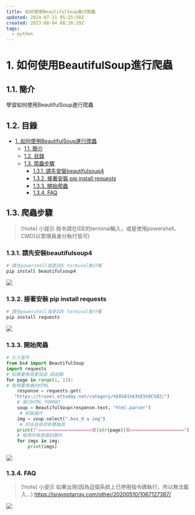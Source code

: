 ```yaml
---
title: 如何使用BeautifulSoup進行爬蟲
updated: 2024-07-21 05:25:58Z
created: 2023-08-04 08:26:29Z
tags:
  - python
---
```


# 1. 如何使用BeautifulSoup進行爬蟲

## 1.1. 簡介
學習如何使用BeautifulSoup進行爬蟲

## 1.2. 目錄

- [1. 如何使用BeautifulSoup進行爬蟲](#1-如何使用beautifulsoup進行爬蟲)
  - [1.1. 簡介](#11-簡介)
  - [1.2. 目錄](#12-目錄)
  - [1.3. 爬蟲步驟](#13-爬蟲步驟)
    - [1.3.1. 請先安裝beautifulsoup4](#131-請先安裝beautifulsoup4)
    - [1.3.2. 接著安裝 pip install requests](#132-接著安裝-pip-install-requests)
    - [1.3.3. 開始爬蟲](#133-開始爬蟲)
    - [1.3.4. FAQ](#134-faq)

## 1.3. 爬蟲步驟


> [!note] 小提示
> 指令請在IDE的terminal輸入，或是使用powershell、CMD(以管理員身分執行皆可)


### 1.3.1. 請先安裝beautifulsoup4
```python
# 請在powershell或是IDE terminal執行喔
pip install beautifulsoup4
```
![](https://mybookstack.zeabur.app/uploads/images/gallery/2025-08/03bb3b06-upload-6e4cd327a1d2d1804be51af65a7c120e.png)

<!--more-->

### 1.3.2. 接著安裝 pip install requests

```python
# 請在powershell或是IDE terminal執行喔
pip install requests
```

![](https://markweb.idv.tw/uploads/upload_d2c25509cc79e7fba98d3bb4b130a2de.png)


### 1.3.3. 開始爬蟲

```python
# 引入套件
from bs4 import BeautifulSoup
import requests
# 如果要換頁要加這 段迴圈
for page in range(1, 13):  
# 取得要爬蟲的HTML
    response = requests.get(
   "https://travel.ettoday.net/category/%E6%A1%83%E5%9C%92/")
    # 進行HTML FORMAT
    soup = BeautifulSoup(response.text, "html.parser")
     # 抓取圖片
    img = soup.select(".box_0 a img")
     # 印出目前抓到第幾頁
    print(f"====================第{str(page)}頁====================")
    # 取得所有頁面的圖片
    for imgs in img:
        print(imgs)
```

![](https://mybookstack.zeabur.app/uploads/images/gallery/2025-08/8f7321a4-upload-4cb28da8761b3193670ff26275283423.png)


### 1.3.4. FAQ

> [!note] 小提示
> 如果出現(因為這個系統上已停用指令碼執行，所以無法載入…)
> https://israynotarray.com/other/20200510/1067127387/


![](https://mybookstack.zeabur.app/uploads/images/gallery/2025-08/YfBb779a668-upload-9894fa2c19e49318d99156711de7f06e.png)
